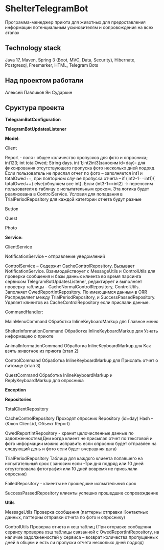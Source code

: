 # ShelterTelegramBot

Программа-менеджер приюта для животных для предоставления информации потенциальным усыновителям и сопровождения на всех этапах

## Technology stack

Java 17, Maven, Spring 3 (Boot, MVC, Data, Security), Hibernate, Postgresql, Freemarker, HTML, Telegram Bots

## Над проектом работали
Алексей Павликов
Ян Сударкин

## Сруктура проекта
**TelegramBotConfiguration**

**TelegramBotUpdatesListener**

**Model:**

Client 

Report  - поля : общее количество пропусков для фото и опросника; int123; int totalOwed; String days. int 1;int2int3(заносим id=day)- для фиксирования отсутствующего пропуска фото несколько дней подряд. Если пользователь не прислал отчет по фото – заполняется int1 и totalOwed++, при повторном случае пропуска отчета – if (int2-1==int1){ totalOwed++} else{обнуляем все int}.  Если (int3-1==int2) -> переносим пользователя в таблицу с испытательным сроком. Эта логика будет реализована в ControlService. Условия для попадания в TrialPeriodRepository для каждой категории отчета будут разные

Button

Quest

Photo

**Service:**

ClientService

NotificationService – отправление уведомлений

ControlService  – Содержит CacheControlRepository. Вызывает NotificationService.  Взаимодействоует с  MessageUtils и ControlUtils для проверки сообщения и базы данных  клиента во время парсинга сервисом  TelegramBotUpdatesListener, редактирует и выполняет проверку  таблицы -  CacheNormalControlRepository,  ControlUtils. Заполняет OwedReportIntRepository. По имеющимся данным в ORR Распределяет между TrialPeriodRepository,  и SuccessPassedRepository. Удаляет клиентов из CacheControlRepository если прислали данные.

CommandHandler:

MainMenuCommand Обработка  InlineKeyboardMarkup для Главное меню

ShelterInformationCommand  Обработка  InlineKeyboardMarkup для Узнать информацию о приюте

AnimalInformationCommand Обработка  InlineKeyboardMarkup для Как взять животное из приюта (этап 2)

ControlCommand Обработка  InlineKeyboardMarkup для Прислать отчет о питомце (этап 3)

QuestCommand Обработка  InlineKeyboardMarkup и ReplyKeyboardMarkup для опросника

**Exception**


**Repositories**

 TotalClientRepository

CacheControlRepository  Проходят опросник Repository (id=day) Hash – (Ключ Client.id, Объект Report)

OwedReportIntRepository  - хранит целочисленные данные по задолженностям(Дни когда клиент не присылал отчет по текстовой и фото информации можно исправить если опросник будет отправлен на следующий день и фото если будет вчерашняя дата)

TrialPeriodRepository  Таблица для каждого клиента  попавшего на испытательный срок ( заносим если -Три дня подряд или 10 дней отсутствовала фотография или 10 дней вовремя не присылали опросник)

FailedRepository - клиенты не прошедшие испыательный срок

 SuccessPassedRepository клиенты успешно прошедшие сопровождение


**Utils**

MessageUtils Проверка сообщения (паттерны отправки Контактных данных, паттерны отправки отчета по фото и опроснику)

ControlUtils Проверка отчета и хеш таблиц (При отправке сообщения сервису проверка хэш таблицы связанной с OwedReportIntRepository,  на наличие задолженностей у сервиса – возврат количества пропущенных дней в общем и есть ли пропуски отчета несколько дней подряд)
